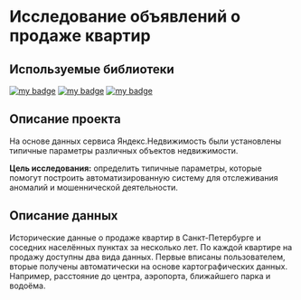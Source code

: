 # Исследование объявлений о продаже квартир
## Используемые библиотеки
[![my badge](https://badgen.net/badge/pandas/1.2.4)](https://pandas.pydata.org/) 
[![my badge](https://badgen.net/badge/matplotlib/0.0.0)](https://matplotlib.org/) 
[![my badge](https://badgen.net/badge/seaborn/0.0.0)](https://seaborn.pydata.org/)
## Описание проекта
На основе данных сервиса Яндекс.Недвижимость были установлены типичные параметры различных объектов недвижимости. 

**Цель исследования:** определить типичные параметры, которые помогут построить автоматизированную систему для отслеживания аномалий и мошеннической деятельности.

## Описание данных
Исторические данные о продаже квартир в Санкт-Петербурге и соседних населённых пунктах за несколько лет. По каждой квартире на продажу доступны два вида данных. Первые вписаны пользователем, вторые получены автоматически на основе картографических данных. Например, расстояние до центра, аэропорта, ближайшего парка и водоёма. 
